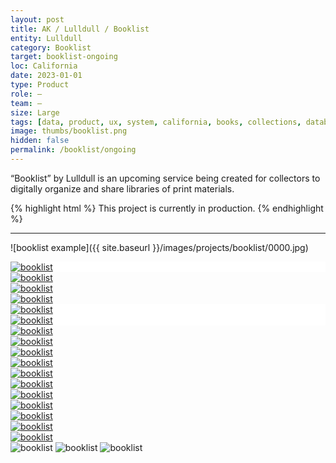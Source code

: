 ```yaml
---
layout: post
title: AK / Lulldull / Booklist
entity: Lulldull
category: Booklist
target: booklist-ongoing
loc: California
date: 2023-01-01
type: Product
role: –
team: –
size: Large
tags: [data, product, ux, system, california, books, collections, database, css, ongoing]
image: thumbs/booklist.png
hidden: false
permalink: /booklist/ongoing
---
```


<div class="bg_color_none">
<div class="large_words">
“Booklist” by Lulldull is an upcoming service being created for collectors to digitally organize and share libraries of print materials.
</div>
</div>


{% highlight html %}
This project is currently in production.
{% endhighlight %}

---


![booklist example]({{ site.baseurl }}/images/projects/booklist/0000.jpg)



<div class="inst_01" style="background-color:white">
    <a href="{{site.baseurl}}/images/projects/booklist/ipad.jpg" target="_blank">
    <img src="{{site.baseurl}}/images/projects/booklist/ipad.jpg" alt="booklist"></a>
</div>


<div class="inst_01">
  <div class="inst_02">
    <a href="{{site.baseurl}}/images/projects/booklist/01.png" target="_blank">
    <img src="{{site.baseurl}}/images/projects/booklist/01.png" alt="booklist"></a>
  </div>
  <div class="inst_02">
    <a href="{{site.baseurl}}/images/projects/booklist/02.png" target="_blank">
    <img src="{{site.baseurl}}/images/projects/booklist/02.png" alt="booklist"></a>
  </div>
  <div class="inst_02">
    <a href="{{site.baseurl}}/images/projects/booklist/03.png" target="_blank">
    <img src="{{site.baseurl}}/images/projects/booklist/03.png" alt="booklist"></a>
  </div>
</div>

<div class="inst_01" style="background-color:white">
    <a href="{{site.baseurl}}/images/projects/booklist/ipad_profile.jpg" target="_blank">
    <img src="{{site.baseurl}}/images/projects/booklist/ipad_profile.jpg" alt="booklist"></a>
</div>

<div class="inst_01" style="background-color:white">
    <a href="{{site.baseurl}}/images/projects/booklist/ipad_profile2.jpg" target="_blank">
    <img src="{{site.baseurl}}/images/projects/booklist/ipad_profile2.jpg" alt="booklist"></a>
</div>



<!-- <div class="booklist_normal">
	<img src="{{site.baseurl}}/images/projects/booklist/lotsofbooks_04.jpg" alt="booklist">
</div> -->

<div class="inst_01">
  <div class="inst_02">
    <a href="{{site.baseurl}}/images/projects/booklist/04.png" target="_blank">
    <img src="{{site.baseurl}}/images/projects/booklist/04.png" alt="booklist"></a>
  </div>
  <div class="inst_02">
    <a href="{{site.baseurl}}/images/projects/booklist/05.png" target="_blank">
    <img src="{{site.baseurl}}/images/projects/booklist/05.png" alt="booklist"></a>
  </div>
  <div class="inst_02">
    <a href="{{site.baseurl}}/images/projects/booklist/06.png" target="_blank">
    <img src="{{site.baseurl}}/images/projects/booklist/06.png" alt="booklist"></a>
  </div>
</div>

<div class="inst_01">
  <div class="inst_02">
    <a href="{{site.baseurl}}/images/projects/booklist/10.png" target="_blank">
    <img src="{{site.baseurl}}/images/projects/booklist/10.png" alt="booklist"></a>
  </div>
  <div class="inst_02">
    <a href="{{site.baseurl}}/images/projects/booklist/11.png" target="_blank">
    <img src="{{site.baseurl}}/images/projects/booklist/11.png" alt="booklist"></a>
  </div>
</div>

<div class="inst_01">
  <div class="inst_02">
    <a href="{{site.baseurl}}/images/projects/booklist/12.png" target="_blank">
    <img src="{{site.baseurl}}/images/projects/booklist/12.png" alt="booklist"></a>
  </div>
  <div class="inst_02">
    <a href="{{site.baseurl}}/images/projects/booklist/13.png" target="_blank">
    <img src="{{site.baseurl}}/images/projects/booklist/13.png" alt="booklist"></a>
  </div>
  <div class="inst_02">
    <a href="{{site.baseurl}}/images/projects/booklist/14.png" target="_blank">
    <img src="{{site.baseurl}}/images/projects/booklist/14.png" alt="booklist"></a>
  </div>
</div>

<!-- <div class="booklist_normal">
	<img src="{{site.baseurl}}/images/projects/booklist/lotsofbooks_01.jpg" alt="booklist">
</div> -->

<div class="inst_01">
  <div class="inst_02">
    <a href="{{site.baseurl}}/images/projects/booklist/07.png" target="_blank">
    <img src="{{site.baseurl}}/images/projects/booklist/07.png" alt="booklist"></a>
  </div>
  <div class="inst_02">
    <a href="{{site.baseurl}}/images/projects/booklist/08.png" target="_blank">
    <img src="{{site.baseurl}}/images/projects/booklist/08.png" alt="booklist"></a>
  </div>
  <div class="inst_02">
    <a href="{{site.baseurl}}/images/projects/booklist/09.png" target="_blank">
    <img src="{{site.baseurl}}/images/projects/booklist/09.png" alt="booklist"></a>
  </div>
</div>

<!-- <div class="booklist_normal">
	<img src="{{site.baseurl}}/images/projects/booklist/lotsofbooks_02.jpg" alt="booklist">
</div> -->





<!-- <div class="booklist_normal">
	<img src="{{site.baseurl}}/images/projects/booklist/lotsofbooks_03.jpg" alt="booklist">
</div> -->
<div>

<img src="{{site.baseurl}}/images/projects/booklist/books_01.jpg" alt="booklist">

<img src="{{site.baseurl}}/images/projects/booklist/books_02.jpg" alt="booklist">

<img src="{{site.baseurl}}/images/projects/booklist/books_03.jpg" alt="booklist">

</div>



